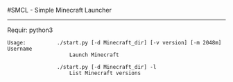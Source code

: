 #SMCL - Simple Minecraft Launcher
- - -
Requir: python3

    Usage:          ./start.py [-d Minecraft_dir] [-v version] [-m 2048m] Username
                        Launch Minecraft
                        
                    ./start.py [-d Minecraft_dir] -l
                        List Minecraft versions

